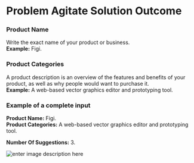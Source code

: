 ﻿# Problem Agitate Solution Outcome

### **Product Name**

Write the exact name of your product or business.\
**Example:** Figi.

### Product Categories

A product description is an overview of the features and benefits of your product, as well as why people would want to purchase it.\
**Example:** A web-based vector graphics editor and prototyping tool.

### **Example of a complete input**

**Product Name:** Figi.\
**Product Categories:** A web-based vector graphics editor and prototyping tool.

**Number Of Suggestions:** 3.

![enter image description here](https://copywriterpro-ai-tools.s3.amazonaws.com/Problem-Agitate-Solution-Outcome.jpg)
